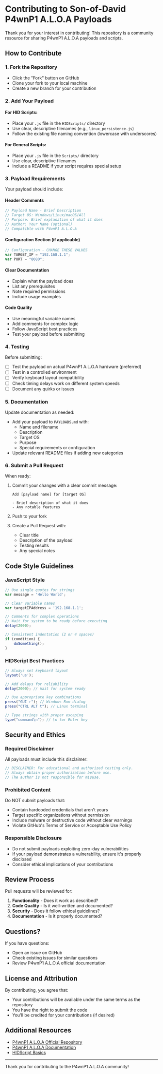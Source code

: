 # Contributing to Son-of-David P4wnP1 A.L.O.A Payloads

Thank you for your interest in contributing! This repository is a community resource for sharing P4wnP1 A.L.O.A payloads and scripts.

## How to Contribute

### 1. Fork the Repository
- Click the "Fork" button on GitHub
- Clone your fork to your local machine
- Create a new branch for your contribution

### 2. Add Your Payload

#### For HID Scripts:
- Place your `.js` file in the `HIDScripts/` directory
- Use clear, descriptive filenames (e.g., `linux_persistence.js`)
- Follow the existing file naming convention (lowercase with underscores)

#### For General Scripts:
- Place your `.js` file in the `Scripts/` directory
- Use clear, descriptive filenames
- Include a README if your script requires special setup

### 3. Payload Requirements

Your payload should include:

#### Header Comments
```javascript
// Payload Name - Brief Description
// Target OS: Windows/Linux/macOS/All
// Purpose: Brief explanation of what it does
// Author: Your Name (optional)
// Compatible with P4wnP1 A.L.O.A
```

#### Configuration Section (if applicable)
```javascript
// Configuration - CHANGE THESE VALUES
var TARGET_IP = "192.168.1.1";
var PORT = "8080";
```

#### Clear Documentation
- Explain what the payload does
- List any prerequisites
- Note required permissions
- Include usage examples

#### Code Quality
- Use meaningful variable names
- Add comments for complex logic
- Follow JavaScript best practices
- Test your payload before submitting

### 4. Testing

Before submitting:
- [ ] Test the payload on actual P4wnP1 A.L.O.A hardware (preferred)
- [ ] Test in a controlled environment
- [ ] Verify keyboard layout compatibility
- [ ] Check timing delays work on different system speeds
- [ ] Document any quirks or issues

### 5. Documentation

Update documentation as needed:
- Add your payload to `PAYLOADS.md` with:
  - Name and filename
  - Description
  - Target OS
  - Purpose
  - Special requirements or configuration
- Update relevant README files if adding new categories

### 6. Submit a Pull Request

When ready:
1. Commit your changes with a clear commit message:
   ```
   Add [payload name] for [target OS]
   
   - Brief description of what it does
   - Any notable features
   ```

2. Push to your fork
3. Create a Pull Request with:
   - Clear title
   - Description of the payload
   - Testing results
   - Any special notes

## Code Style Guidelines

### JavaScript Style
```javascript
// Use single quotes for strings
var message = 'Hello World';

// Clear variable names
var targetIPAddress = '192.168.1.1';

// Comments for complex operations
// Wait for system to be ready before executing
delay(2000);

// Consistent indentation (2 or 4 spaces)
if (condition) {
    doSomething();
}
```

### HIDScript Best Practices
```javascript
// Always set keyboard layout
layout('us');

// Add delays for reliability
delay(2000); // Wait for system ready

// Use appropriate key combinations
press("GUI r"); // Windows Run dialog
press("CTRL ALT t"); // Linux terminal

// Type strings with proper escaping
type("command\n"); // \n for Enter key
```

## Security and Ethics

### Required Disclaimer
All payloads must include this disclaimer:
```javascript
// DISCLAIMER: For educational and authorized testing only.
// Always obtain proper authorization before use.
// The author is not responsible for misuse.
```

### Prohibited Content
Do NOT submit payloads that:
- Contain hardcoded credentials that aren't yours
- Target specific organizations without permission
- Include malware or destructive code without clear warnings
- Violate GitHub's Terms of Service or Acceptable Use Policy

### Responsible Disclosure
- Do not submit payloads exploiting zero-day vulnerabilities
- If your payload demonstrates a vulnerability, ensure it's properly disclosed
- Consider ethical implications of your contributions

## Review Process

Pull requests will be reviewed for:
1. **Functionality** - Does it work as described?
2. **Code Quality** - Is it well-written and documented?
3. **Security** - Does it follow ethical guidelines?
4. **Documentation** - Is it properly documented?

## Questions?

If you have questions:
- Open an issue on GitHub
- Check existing issues for similar questions
- Review P4wnP1 A.L.O.A official documentation

## License and Attribution

By contributing, you agree that:
- Your contributions will be available under the same terms as the repository
- You have the right to submit the code
- You'll be credited for your contributions (if desired)

## Additional Resources

- [P4wnP1 A.L.O.A Official Repository](https://github.com/RoganDawes/P4wnP1_aloa)
- [P4wnP1 A.L.O.A Documentation](https://p4wnp1.readthedocs.io/)
- [HIDScript Basics](https://p4wnp1.readthedocs.io/en/latest/Getting-Started/HIDScript-Basics/)

---

Thank you for contributing to the P4wnP1 A.L.O.A community!
